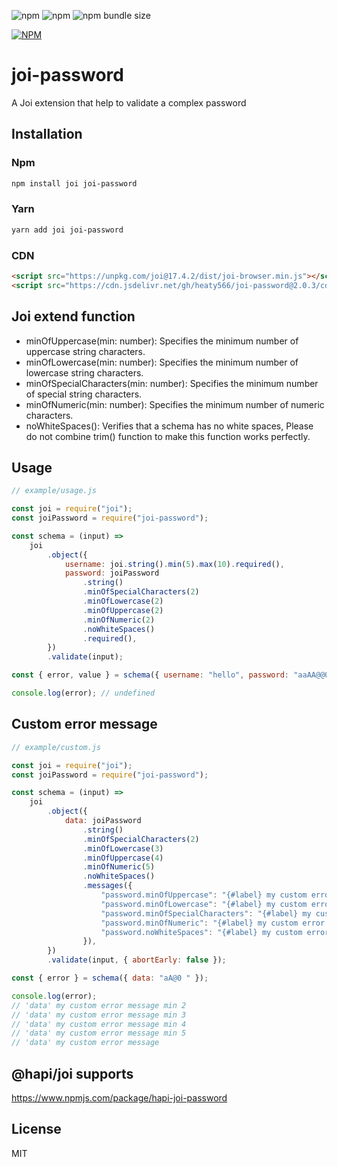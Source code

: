 ![npm](https://img.shields.io/npm/v/joi-password)
![npm](https://img.shields.io/npm/dw/joi-password)
![npm bundle size](https://img.shields.io/bundlephobia/min/joi-password)

[![NPM](https://nodei.co/npm/joi-password.png)](https://nodei.co/npm/joi-password/)

# joi-password

A Joi extension that help to validate a complex password

## Installation

### Npm

```sh
npm install joi joi-password
```

### Yarn

```sh
yarn add joi joi-password
```

### CDN

```html
<script src="https://unpkg.com/joi@17.4.2/dist/joi-browser.min.js"></script>
<script src="https://cdn.jsdelivr.net/gh/heaty566/joi-password@2.0.3/cdn/joi-password.min.js"></script>
```

## Joi extend function

-   minOfUppercase(min: number): Specifies the minimum number of uppercase string characters.
-   minOfLowercase(min: number): Specifies the minimum number of lowercase string characters.
-   minOfSpecialCharacters(min: number): Specifies the minimum number of special string characters.
-   minOfNumeric(min: number): Specifies the minimum number of numeric characters.
-   noWhiteSpaces(): Verifies that a schema has no white spaces, Please do not combine trim() function to make this function works perfectly.

## Usage

```js
// example/usage.js

const joi = require("joi");
const joiPassword = require("joi-password");

const schema = (input) =>
    joi
        .object({
            username: joi.string().min(5).max(10).required(),
            password: joiPassword
                .string()
                .minOfSpecialCharacters(2)
                .minOfLowercase(2)
                .minOfUppercase(2)
                .minOfNumeric(2)
                .noWhiteSpaces()
                .required(),
        })
        .validate(input);

const { error, value } = schema({ username: "hello", password: "aaAA@@00" });

console.log(error); // undefined
```

## Custom error message

```js
// example/custom.js

const joi = require("joi");
const joiPassword = require("joi-password");

const schema = (input) =>
    joi
        .object({
            data: joiPassword
                .string()
                .minOfSpecialCharacters(2)
                .minOfLowercase(3)
                .minOfUppercase(4)
                .minOfNumeric(5)
                .noWhiteSpaces()
                .messages({
                    "password.minOfUppercase": "{#label} my custom error message min {#min}",
                    "password.minOfLowercase": "{#label} my custom error message min {#min}",
                    "password.minOfSpecialCharacters": "{#label} my custom error message min {#min}",
                    "password.minOfNumeric": "{#label} my custom error message min {#min}",
                    "password.noWhiteSpaces": "{#label} my custom error message",
                }),
        })
        .validate(input, { abortEarly: false });

const { error } = schema({ data: "aA@0 " });

console.log(error);
// 'data' my custom error message min 2
// 'data' my custom error message min 3
// 'data' my custom error message min 4
// 'data' my custom error message min 5
// 'data' my custom error message

```

## @hapi/joi supports

https://www.npmjs.com/package/hapi-joi-password

## License

MIT

